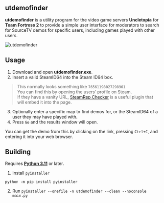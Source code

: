 ## utdemofinder

**utdemofinder** is a utility program for the video game servers **Uncletopia** for **Team Fortress 2** to provide a simple user interface for moderators to search for SourceTV demos for specific users, including games played with other users.

![utdemofinder](https://cdn.discordapp.com/attachments/989252507102511124/1084584578871730317/image.png)

## Usage
1. Download and open **utdemofinder.exe**.
2. Insert a valid SteamID64 into the Steam ID64 box.
> This normally looks something like `76561198027298961`<br/>
> You can find this by opening the users' profile on Steam.<br/>
> If they have a vanity URL, [SteamRep Checker](https://addons.mozilla.org/en-CA/firefox/addon/steamrep-checker/) is a useful plugin that will embed it into the page.
3. Optionally enter a specific map to find demos for, or the SteamID64 of a user they may have played with.
3. Press `Go` and the results window will open.

You can get the demo from this by clicking on the link, pressing `Ctrl+C`, and entering it into your web browser.

## Building
Requires **[Python 3.11](https://www.python.org/downloads/)** or later.

1. Install `pyinstaller`
```
python -m pip install pyinstaller
```
2. Run `pyinstaller --onefile -n utdemofinder --clean --noconsole main.py`
